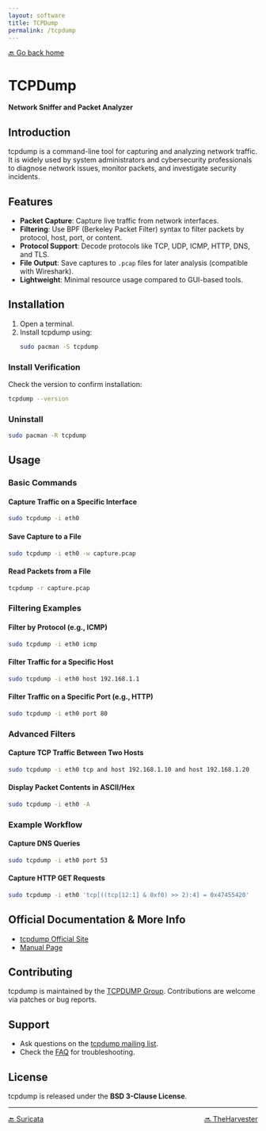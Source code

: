 ```yaml
---
layout: software
title: TCPDump
permalink: /tcpdump
---
```


[🔙 Go back home](/OwlArchRepo/)

# TCPDump
**Network Sniffer and Packet Analyzer**

## Introduction  
tcpdump is a command-line tool for capturing and analyzing network traffic. It is widely used by system administrators and cybersecurity professionals to diagnose network issues, monitor packets, and investigate security incidents.

## Features  
- **Packet Capture**: Capture live traffic from network interfaces.  
- **Filtering**: Use BPF (Berkeley Packet Filter) syntax to filter packets by protocol, host, port, or content.  
- **Protocol Support**: Decode protocols like TCP, UDP, ICMP, HTTP, DNS, and TLS.  
- **File Output**: Save captures to `.pcap` files for later analysis (compatible with Wireshark).  
- **Lightweight**: Minimal resource usage compared to GUI-based tools.  

## Installation  

1. Open a terminal.  
2. Install tcpdump using:  
   ```sh  
   sudo pacman -S tcpdump  
   ```  

### Install Verification  
Check the version to confirm installation:  
```sh  
tcpdump --version  
```  

### Uninstall  
```sh  
sudo pacman -R tcpdump  
```  

## Usage  

### Basic Commands  

#### Capture Traffic on a Specific Interface  
```sh  
sudo tcpdump -i eth0  
```  

#### Save Capture to a File  
```sh  
sudo tcpdump -i eth0 -w capture.pcap  
```  

#### Read Packets from a File  
```sh  
tcpdump -r capture.pcap  
```  

### Filtering Examples  

#### Filter by Protocol (e.g., ICMP)  
```sh  
sudo tcpdump -i eth0 icmp  
```  

#### Filter Traffic for a Specific Host  
```sh  
sudo tcpdump -i eth0 host 192.168.1.1  
```  

#### Filter Traffic on a Specific Port (e.g., HTTP)  
```sh  
sudo tcpdump -i eth0 port 80  
```  

### Advanced Filters  

#### Capture TCP Traffic Between Two Hosts  
```sh  
sudo tcpdump -i eth0 tcp and host 192.168.1.10 and host 192.168.1.20  
```  

#### Display Packet Contents in ASCII/Hex  
```sh  
sudo tcpdump -i eth0 -A  
```  

### Example Workflow  

#### Capture DNS Queries  
```sh  
sudo tcpdump -i eth0 port 53  
```  

#### Capture HTTP GET Requests  
```sh  
sudo tcpdump -i eth0 'tcp[((tcp[12:1] & 0xf0) >> 2):4] = 0x47455420'  
```  

## Official Documentation & More Info  
- [tcpdump Official Site](https://www.tcpdump.org/)  
- [Manual Page](https://www.tcpdump.org/manpages/tcpdump.1.html)  

## Contributing  
tcpdump is maintained by the [TCPDUMP Group](https://www.tcpdump.org/#contributing). Contributions are welcome via patches or bug reports.  

## Support  
- Ask questions on the [tcpdump mailing list](https://www.tcpdump.org/#mailing-lists).  
- Check the [FAQ](https://www.tcpdump.org/faq.html) for troubleshooting.  

## License  
tcpdump is released under the **BSD 3-Clause License**.  

---

<div style="display: flex; justify-content: space-between;">
  <a href="suricata">🔙 Suricata</a>
  <a href="theharvester">🔜 TheHarvester</a>
</div>